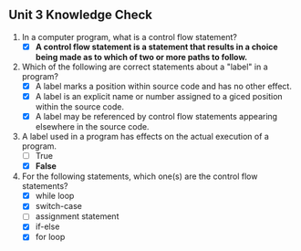 ## Unit 3 Knowledge Check

1) In a computer program, what is a control flow statement?
    - [x] **A control flow statement is a statement that results in a choice being made as to which of two or more paths to follow.**
2) Which of the following are correct statements about a "label" in a program?
    - [x] A label marks a position within source code and has no other effect.
    - [x] A label is an explicit name or number assigned to a giced position within the source code. 
    - [x] A label may be referenced by control flow statements appearing elsewhere in the source code.
3) A label used in a program has effects on the actual execution of a program.
    - [ ] True
    - [x] **False**
4) For the following statements, which one(s) are the control flow statements?
    - [x] while loop
    - [x] switch-case
    - [ ] assignment statement 
    - [x] if-else 
    - [x] for loop